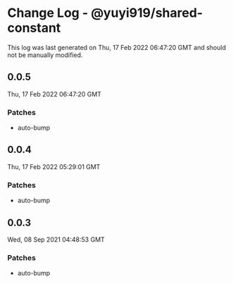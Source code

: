 # Change Log - @yuyi919/shared-constant

This log was last generated on Thu, 17 Feb 2022 06:47:20 GMT and should not be manually modified.

## 0.0.5

Thu, 17 Feb 2022 06:47:20 GMT

### Patches

- auto-bump

## 0.0.4

Thu, 17 Feb 2022 05:29:01 GMT

### Patches

- auto-bump

## 0.0.3

Wed, 08 Sep 2021 04:48:53 GMT

### Patches

- auto-bump
